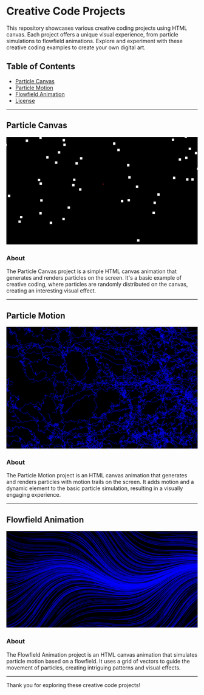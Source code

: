# Creative Code Projects

This repository showcases various creative coding projects using HTML canvas. Each project offers a unique visual experience, from particle simulations to flowfield animations. Explore and experiment with these creative coding examples to create your own digital art.

## Table of Contents

- [Particle Canvas](#particle-canvas)
- [Particle Motion](#particle-motion)
- [Flowfield Animation](#flowfield-animation)
- [License](#license)

---

## Particle Canvas
![Project Image](particuleCanvas.png)

### About

The Particle Canvas project is a simple HTML canvas animation that generates and renders particles on the screen. It's a basic example of creative coding, where particles are randomly distributed on the canvas, creating an interesting visual effect.

---

## Particle Motion
![Project Image](particule.png)

### About

The Particle Motion project is an HTML canvas animation that generates and renders particles with motion trails on the screen. It adds motion and a dynamic element to the basic particle simulation, resulting in a visually engaging experience.

---

## Flowfield Animation
![Project Image](flowfield.png)

### About

The Flowfield Animation project is an HTML canvas animation that simulates particle motion based on a flowfield. It uses a grid of vectors to guide the movement of particles, creating intriguing patterns and visual effects.

---

Thank you for exploring these creative code projects! 